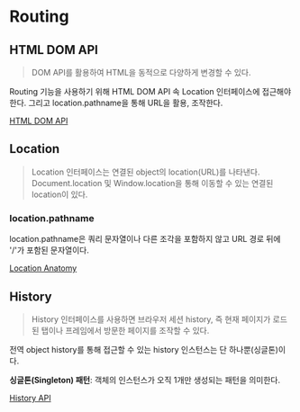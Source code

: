 # Routing

## HTML DOM API

> DOM API를 활용하여 HTML을 동적으로 다양하게 변경할 수 있다.

Routing 기능을 사용하기 위해 HTML DOM API 속 Location 인터페이스에 접근해야한다. 그리고 location.pathname을 통해 URL을 활용, 조작한다.

[HTML DOM API](https://developer.mozilla.org/en-US/docs/Web/API/HTML_DOM_API)

## Location

> Location 인터페이스는 연결된 object의 location(URL)를 나타낸다. Document.location 및 Window.location을 통해 이동할 수 있는 연결된 location이 있다.

### location.pathname

location.pathname은 쿼리 문자열이나 다른 조각을 포함하지 않고 URL 경로 뒤에 '/'가 포함된 문자열이다.

[Location Anatomy](https://developer.mozilla.org/en-US/docs/Web/API/Location#location_anatomy)

## History

> History 인터페이스를 사용하면 브라우저 세션 history, 즉 현재 페이지가 로드된 탭이나 프레임에서 방문한 페이지를 조작할 수 있다.

전역 object history를 통해 접근할 수 있는 history 인스턴스는 단 하나뿐(싱글톤)이다.

**싱글톤(Singleton) 패턴**: 객체의 인스턴스가 오직 1개만 생성되는 패턴을 의미한다.

[History API](https://www.zerocho.com/category/HTML&DOM/post/599d2fb635814200189fe1a7)
